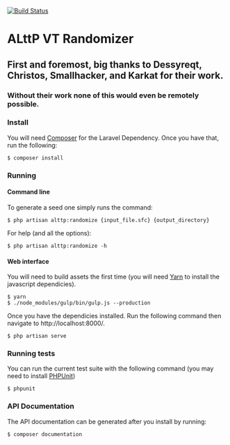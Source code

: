 [![Build Status](https://travis-ci.org/sporchia/alttp_vt_randomizer.svg?branch=master)](https://travis-ci.org/sporchia/alttp_vt_randomizer)

# ALttP VT Randomizer

## First and foremost, big thanks to Dessyreqt, Christos, Smallhacker, and Karkat for their work.
### Without their work none of this would even be remotely possible.

### Install
You will need [Composer](https://getcomposer.org/) for the Laravel Dependency. Once you have that, run the following:

```
$ composer install
```

### Running

#### Command line
To generate a seed one simply runs the command:

```
$ php artisan alttp:randomize {input_file.sfc} {output_directory}
```

For help (and all the options):

```
$ php artisan alttp:randomize -h
```

#### Web interface
You will need to build assets the first time (you will need [Yarn](https://yarnpkg.com/) to install the javascript dependicies).

```
$ yarn
$ ./node_modules/gulp/bin/gulp.js --production
```

Once you have the dependicies installed. Run the following command then navigate to http://localhost:8000/.

```
$ php artisan serve
```

### Running tests
You can run the current test suite with the following command (you may need to install [PHPUnit](https://phpunit.de/))

```
$ phpunit
```

### API Documentation
The API documentation can be generated after you install by running:

```
$ composer documentation
```
